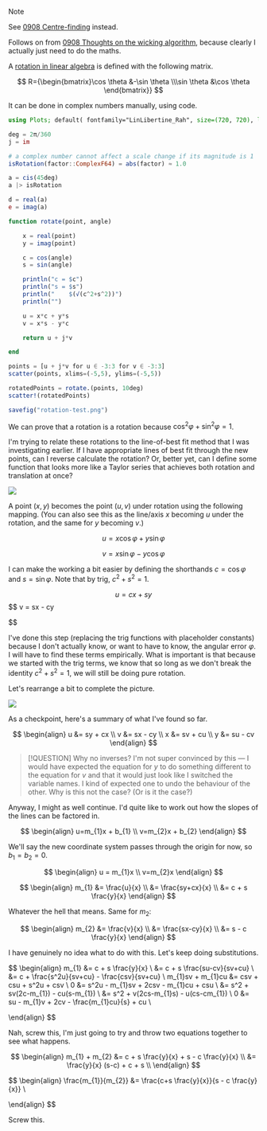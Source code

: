 > [!NOTE]
> See [0908 Centre-finding](0908%20Centre-finding.md) instead.

Follows on from [0908 Thoughts on the wicking algorithm](0908%20Thoughts%20on%20the%20wicking%20algorithm.md), because clearly I actually just need to do the maths.

A [rotation in linear algebra](https://en.wikipedia.org/wiki/Rotation_matrix) is defined with the following matrix.

$$
R={\begin{bmatrix}\cos \theta &-\sin \theta \\\sin \theta &\cos \theta \end{bmatrix}}
$$

It can be done in complex numbers manually, using code.

```julia
using Plots; default( fontfamily="LinLibertine_Rah", size=(720, 720), label="", background_color=:transparent, foreground_color="#777", dpi=300 )

deg = 2π/360
j = im

# a complex number cannot affect a scale change if its magnitude is 1
isRotation(factor::ComplexF64) = abs(factor) ≈ 1.0

a = cis(45deg)
a |> isRotation

d = real(a)
e = imag(a)

function rotate(point, angle)

	x = real(point)
	y = imag(point)

	c = cos(angle)
	s = sin(angle)

	println("c = $c")
	println("s = $s")
	println("    $(√(c^2+s^2))")
	println("")

	u = x*c + y*s
	v = x*s - y*c

	return u + j*v

end

points = [u + j*v for u ∈ -3:3 for v ∈ -3:3]
scatter(points, xlims=(-5,5), ylims=(-5,5))

rotatedPoints = rotate.(points, 10deg)
scatter!(rotatedPoints)

savefig("rotation-test.png")
```

We can prove that a rotation is a rotation because $\cos^2\varphi + \sin^2\varphi = 1$.

I'm trying to relate these rotations to the line-of-best fit method that I was investigating earlier. If I have appropriate lines of best fit through the new points, can I reverse calculate the rotation? Or, better yet, can I define some function that looks more like a Taylor series that achieves both rotation and translation at once?

![](Image%207.jpeg)

A point $(x,y)$ becomes the point $(u,v)$ under rotation using the following mapping. (You can also see this as the line/axis $x$ becoming $u$ under the rotation, and the same for $y$ becoming $v$.)

$$
 u = x \cos \varphi + y \sin \varphi 
$$

$$
 v = x \sin \varphi - y \cos \varphi 
$$

I can make the working a bit easier by defining the shorthands $c = \cos \varphi$ and $s = \sin \varphi$. Note that by trig, $c^2 + s^2 = 1$.

$$
 u = cx+ sy 
$$$$ v = sx - cy 






































$$

I've done this step (replacing the trig functions with placeholder constants) because I don't actually know, or want to have to know, the angular error $\varphi$. I will have to find these terms empirically. What is important is that because we started with the trig terms, we know that so long as we don't break the identity $c^2 + s^2 = 1$, we will still be doing pure rotation.

Let's rearrange a bit to complete the picture.

![](Image%208.jpeg)

As a checkpoint, here's a summary of what I've found so far.

$$
\begin{align}
u &= sy + cx \\
v &= sx - cy \\
x &= sv + cu \\
y &= su - cv
\end{align}
$$

> [!QUESTION] Why no inverses?
> I'm not super convinced by this — I would have expected the equation for $y$ to do something different to the equation for $v$ and that it would just look like I switched the variable names. I kind of expected one to undo the behaviour of the other. Why is this not the case? (Or is it the case?)

Anyway, I might as well continue. I'd quite like to work out how the slopes of the lines can be factored in.

$$
\begin{align}
u=m_{1}x + b_{1} \\
v=m_{2}x + b_{2}
\end{align}
$$

We'll say the new coordinate system passes through the origin for now, so $b_1 = b_2 = 0$.

$$
\begin{align}
u = m_{1}x \\
v=m_{2}x
\end{align}
$$

$$
\begin{align}
m_{1} &= \frac{u}{x} \\
&= \frac{sy+cx}{x} \\
&= c + s \frac{y}{x}
\end{align}
$$

Whatever the hell that means. Same for $m_2$:

$$
\begin{align}
m_{2} &= \frac{v}{x} \\
&= \frac{sx-cy}{x} \\
&= s - c \frac{y}{x}
\end{align}
$$

I have genuinely no idea what to do with this. Let's keep doing substitutions.

$$
\begin{align}
m_{1} &= c + s \frac{y}{x} \\
&= c + s \frac{su-cv}{sv+cu} \\
&= c + \frac{s^2u}{sv+cu} - \frac{csv}{sv+cu} \\
m_{1}sv + m_{1}cu &= csv + csu + s^2u + csv \\
0 &= s^2u - m_{1}sv + 2csv - m_{1}cu + csu \\
&= s^2 + sv(2c-m_{1}) - cu(s-m_{1}) \\
&= s^2 + v(2cs-m_{1}s) - u(cs-cm_{1}) \\
0 &= su - m_{1}v + 2cv - \frac{m_{1}cu}{s} + cu \\

\end{align}
$$

Nah, screw this, I'm just going to try and throw two equations together to see what happens.

$$
\begin{align}
m_{1} + m_{2} &= c + s \frac{y}{x} + s - c \frac{y}{x} \\
&= \frac{y}{x} (s-c) + c + s \\
\end{align}
$$

$$
\begin{align}
\frac{m_{1}}{m_{2}} &= \frac{c+s \frac{y}{x}}{s - c \frac{y}{x}} \\

\end{align}
$$

Screw this.